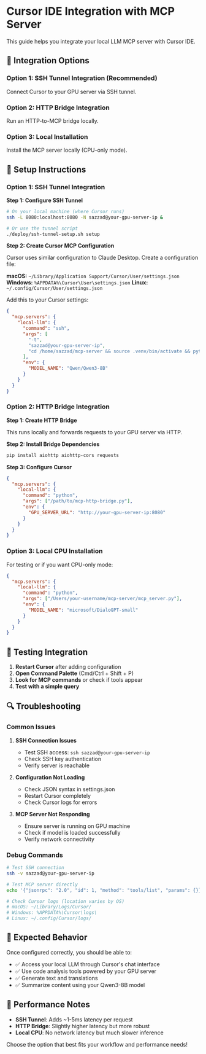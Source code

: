 # Cursor IDE Integration with MCP Server

This guide helps you integrate your local LLM MCP server with Cursor IDE.

## 🎯 Integration Options

### Option 1: SSH Tunnel Integration (Recommended)
Connect Cursor to your GPU server via SSH tunnel.

### Option 2: HTTP Bridge Integration  
Run an HTTP-to-MCP bridge locally.

### Option 3: Local Installation
Install the MCP server locally (CPU-only mode).

## 🔧 Setup Instructions

### Option 1: SSH Tunnel Integration

**Step 1: Configure SSH Tunnel**

```bash
# On your local machine (where Cursor runs)
ssh -L 8080:localhost:8080 -N sazzad@your-gpu-server-ip &

# Or use the tunnel script
./deploy/ssh-tunnel-setup.sh setup
```

**Step 2: Create Cursor MCP Configuration**

Cursor uses similar configuration to Claude Desktop. Create a configuration file:

**macOS:** `~/Library/Application Support/Cursor/User/settings.json`
**Windows:** `%APPDATA%\Cursor\User\settings.json`
**Linux:** `~/.config/Cursor/User/settings.json`

Add this to your Cursor settings:

```json
{
  "mcp.servers": {
    "local-llm": {
      "command": "ssh",
      "args": [
        "-t",
        "sazzad@your-gpu-server-ip", 
        "cd /home/sazzad/mcp-server && source .venv/bin/activate && python mcp_server.py"
      ],
      "env": {
        "MODEL_NAME": "Qwen/Qwen3-8B"
      }
    }
  }
}
```

### Option 2: HTTP Bridge Integration

**Step 1: Create HTTP Bridge**

This runs locally and forwards requests to your GPU server via HTTP.

**Step 2: Install Bridge Dependencies**

```bash
pip install aiohttp aiohttp-cors requests
```

**Step 3: Configure Cursor**

```json
{
  "mcp.servers": {
    "local-llm": {
      "command": "python",
      "args": ["/path/to/mcp-http-bridge.py"],
      "env": {
        "GPU_SERVER_URL": "http://your-gpu-server-ip:8080"
      }
    }
  }
}
```

### Option 3: Local CPU Installation

For testing or if you want CPU-only mode:

```json
{
  "mcp.servers": {
    "local-llm": {
      "command": "python",
      "args": ["/Users/your-username/mcp-server/mcp_server.py"],
      "env": {
        "MODEL_NAME": "microsoft/DialoGPT-small"
      }
    }
  }
}
```

## 🧪 Testing Integration

1. **Restart Cursor** after adding configuration
2. **Open Command Palette** (Cmd/Ctrl + Shift + P)
3. **Look for MCP commands** or check if tools appear
4. **Test with a simple query**

## 🔍 Troubleshooting

### Common Issues

1. **SSH Connection Issues**
   - Test SSH access: `ssh sazzad@your-gpu-server-ip`
   - Check SSH key authentication
   - Verify server is reachable

2. **Configuration Not Loading**
   - Check JSON syntax in settings.json
   - Restart Cursor completely
   - Check Cursor logs for errors

3. **MCP Server Not Responding**
   - Ensure server is running on GPU machine
   - Check if model is loaded successfully
   - Verify network connectivity

### Debug Commands

```bash
# Test SSH connection
ssh -v sazzad@your-gpu-server-ip

# Test MCP server directly
echo '{"jsonrpc": "2.0", "id": 1, "method": "tools/list", "params": {}}' | ssh sazzad@your-gpu-server-ip "cd mcp-server && source .venv/bin/activate && python mcp_server.py"

# Check Cursor logs (location varies by OS)
# macOS: ~/Library/Logs/Cursor/
# Windows: %APPDATA%\Cursor\logs\
# Linux: ~/.config/Cursor/logs/
```

## 🎯 Expected Behavior

Once configured correctly, you should be able to:

- ✅ Access your local LLM through Cursor's chat interface
- ✅ Use code analysis tools powered by your GPU server
- ✅ Generate text and translations
- ✅ Summarize content using your Qwen3-8B model

## 🔧 Performance Notes

- **SSH Tunnel**: Adds ~1-5ms latency per request
- **HTTP Bridge**: Slightly higher latency but more robust
- **Local CPU**: No network latency but much slower inference

Choose the option that best fits your workflow and performance needs!
